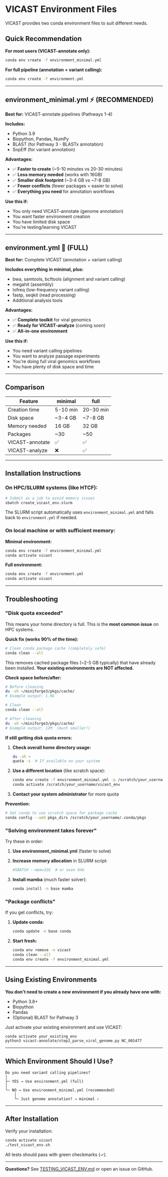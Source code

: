 # VICAST Environment Files

VICAST provides two conda environment files to suit different needs.

## Quick Recommendation

**For most users (VICAST-annotate only):**
```bash
conda env create -f environment_minimal.yml
```

**For full pipeline (annotation + variant calling):**
```bash
conda env create -f environment.yml
```

---

## environment_minimal.yml ⚡ (RECOMMENDED)

**Best for:** VICAST-annotate pipelines (Pathways 1-4)

**Includes:**
- Python 3.9
- Biopython, Pandas, NumPy
- BLAST (for Pathway 3 - BLASTx annotation)
- SnpEff (for variant annotation)

**Advantages:**
- ✅ **Faster to create** (~5-10 minutes vs 20-30 minutes)
- ✅ **Less memory needed** (works with 16GB)
- ✅ **Smaller disk footprint** (~3-4 GB vs ~7-8 GB)
- ✅ **Fewer conflicts** (fewer packages = easier to solve)
- ✅ **Everything you need** for annotation workflows

**Use this if:**
- You only need VICAST-annotate (genome annotation)
- You want faster environment creation
- You have limited disk space
- You're testing/learning VICAST

---

## environment.yml 🔬 (FULL)

**Best for:** Complete VICAST (annotation + variant calling)

**Includes everything in minimal, plus:**
- bwa, samtools, bcftools (alignment and variant calling)
- megahit (assembly)
- lofreq (low-frequency variant calling)
- fastp, seqkit (read processing)
- Additional analysis tools

**Advantages:**
- ✅ **Complete toolkit** for viral genomics
- ✅ **Ready for VICAST-analyze** (coming soon)
- ✅ **All-in-one environment**

**Use this if:**
- You need variant calling pipelines
- You want to analyze passage experiments
- You're doing full viral genomics workflows
- You have plenty of disk space and time

---

## Comparison

| Feature | minimal | full |
|---------|---------|------|
| Creation time | 5-10 min | 20-30 min |
| Disk space | ~3-4 GB | ~7-8 GB |
| Memory needed | 16 GB | 32 GB |
| Packages | ~30 | ~50 |
| VICAST-annotate | ✅ | ✅ |
| VICAST-analyze | ❌ | ✅ |

---

## Installation Instructions

### On HPC/SLURM systems (like HTCF):

```bash
# Submit as a job to avoid memory issues
sbatch create_vicast_env.slurm
```

The SLURM script automatically uses `environment_minimal.yml` and falls back to `environment.yml` if needed.

### On local machine or with sufficient memory:

**Minimal environment:**
```bash
conda env create -f environment_minimal.yml
conda activate vicast
```

**Full environment:**
```bash
conda env create -f environment.yml
conda activate vicast
```

---

## Troubleshooting

### "Disk quota exceeded"

This means your home directory is full. This is the **most common issue** on HPC systems.

**Quick fix (works 90% of the time):**

```bash
# Clean conda package cache (completely safe)
conda clean --all
```

This removes cached package files (~2-5 GB typically) that have already been installed. **Your existing environments are NOT affected.**

**Check space before/after:**
```bash
# Before cleaning
du -sh ~/miniforge3/pkgs/cache/
# Example output: 1.9G

# Clean
conda clean --all

# After cleaning
du -sh ~/miniforge3/pkgs/cache/
# Example output: 12M  (much smaller!)
```

**If still getting disk quota errors:**

1. **Check overall home directory usage:**
   ```bash
   du -sh ~
   quota -s  # If available on your system
   ```

2. **Use a different location** (like scratch space):
   ```bash
   conda env create -f environment_minimal.yml -p /scratch/your_username/vicast_env
   conda activate /scratch/your_username/vicast_env
   ```

3. **Contact your system administrator** for more quota

**Prevention:**
```bash
# Set conda to use scratch space for package cache
conda config --add pkgs_dirs /scratch/your_username/.conda/pkgs
```

### "Solving environment takes forever"

Try these in order:

1. **Use environment_minimal.yml** (faster to solve)

2. **Increase memory allocation** in SLURM script:
   ```bash
   #SBATCH --mem=32G  # or even 64G
   ```

3. **Install mamba** (much faster solver):
   ```bash
   conda install -n base mamba
   ```

### "Package conflicts"

If you get conflicts, try:

1. **Update conda:**
   ```bash
   conda update -n base conda
   ```

2. **Start fresh:**
   ```bash
   conda env remove -n vicast
   conda clean --all
   conda env create -f environment_minimal.yml
   ```

---

## Using Existing Environments

**You don't need to create a new environment if you already have one with:**
- Python 3.8+
- Biopython
- Pandas
- (Optional) BLAST for Pathway 3

Just activate your existing environment and use VICAST:
```bash
conda activate your_existing_env
python3 vicast-annotate/step1_parse_viral_genome.py NC_001477
```

---

## Which Environment Should I Use?

```
Do you need variant calling pipelines?
│
├─ YES → Use environment.yml (full)
│
└─ NO → Use environment_minimal.yml (recommended)
    │
    └─ Just genome annotation? → minimal ✓
```

---

## After Installation

Verify your installation:
```bash
conda activate vicast
./test_vicast_env.sh
```

All tests should pass with green checkmarks (✓).

---

**Questions?** See [TESTING_VICAST_ENV.md](TESTING_VICAST_ENV.md) or open an issue on GitHub.
